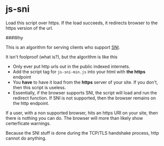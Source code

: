 js-sni
======

Load this script over https. If the load succeeds, it redirects browser to the https version of the url.

###Why

This is an algorithm for serving clients who support [SNI](http://en.wikipedia.org/wiki/Server_Name_Indication).

It isn't foolproof (what is?), but the algorithm is like this

* Only ever put http urls out in the public indexed internets.
* Add the script tag for `js-sni-min.js` into your html with **the https** endpoint
* You **have** to have it load from the **https** server of your site. If you don't, then this script is useless.
* Essentially, if the browser supports SNI, the script will load and run the redirect function. If SNI is not supported, then the browser remains on the http endpoint.

If a user, with a non supported browser, hits an https URI on your site, then there is nothing you can do.
The browser will more than likely show certerficate warnings.

Because the SNI stuff is done during the TCP/TLS handshake process, http cannot do anything.
